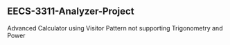 ## EECS-3311-Analyzer-Project

Advanced Calculator using Visitor Pattern not supporting Trigonometry and Power
